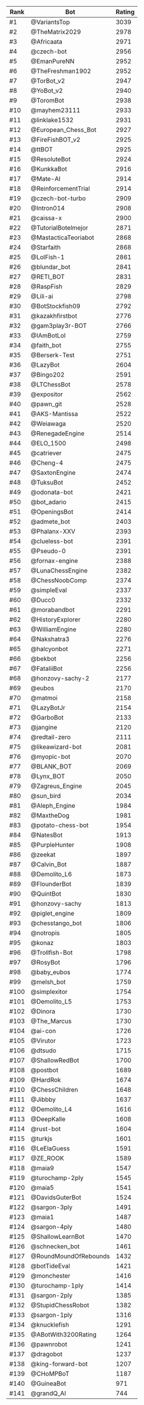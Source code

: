 Rank|Bot|Rating
---|---|---
#1|@VariantsTop|3039
#2|@TheMatrix2029|2978
#3|@Africaata|2971
#4|@czech-bot|2956
#5|@EmanPureNN|2952
#6|@TheFreshman1902|2952
#7|@TorBot_v2|2947
#8|@YoBot_v2|2940
#9|@ToromBot|2938
#10|@mayhem23111|2933
#11|@linklake1532|2931
#12|@European_Chess_Bot|2927
#13|@FireFishBOT_v2|2925
#14|@ttBOT|2925
#15|@ResoluteBot|2924
#16|@KunkkaBot|2916
#17|@Mate-AI|2914
#18|@ReinforcementTrial|2914
#19|@czech-bot-turbo|2909
#20|@Intron014|2908
#21|@caissa-x|2900
#22|@TutorialBotelmejor|2871
#23|@MastacticaTeoriabot|2868
#24|@Starfaith|2868
#25|@LolFish-1|2861
#26|@blundar_bot|2841
#27|@RETI_BOT|2831
#28|@RaspFish|2829
#29|@Lili-ai|2798
#30|@BotStockfish09|2792
#31|@kazakhfirstbot|2776
#32|@gam3play3r-BOT|2766
#33|@IAmBotLol|2759
#34|@faith_bot|2755
#35|@Berserk-Test|2751
#36|@LazyBot|2604
#37|@Bingo202|2591
#38|@LTChessBot|2578
#39|@expositor|2562
#40|@pawn_git|2528
#41|@AKS-Mantissa|2522
#42|@Weiawaga|2520
#43|@RenegadeEngine|2514
#44|@ELO_1500|2498
#45|@catriever|2475
#46|@Cheng-4|2475
#47|@SaxtonEngine|2474
#48|@TuksuBot|2452
#49|@odonata-bot|2421
#50|@bot_adario|2415
#51|@OpeningsBot|2414
#52|@admete_bot|2403
#53|@Phalanx-XXV|2393
#54|@clueless-bot|2391
#55|@Pseudo-0|2391
#56|@fornax-engine|2388
#57|@LunaChessEngine|2382
#58|@ChessNoobComp|2374
#59|@simpleEval|2337
#60|@Ducc0|2332
#61|@morabandbot|2291
#62|@HistoryExplorer|2280
#63|@WilliamEngine|2280
#64|@Nakshatra3|2276
#65|@halcyonbot|2271
#66|@bekbot|2256
#67|@FataliiBot|2256
#68|@honzovy-sachy-2|2177
#69|@eubos|2170
#70|@matmoi|2158
#71|@LazyBotJr|2154
#72|@GarboBot|2133
#73|@jangine|2120
#74|@redtail-zero|2111
#75|@likeawizard-bot|2081
#76|@myopic-bot|2070
#77|@BLANK_BOT|2069
#78|@Lynx_BOT|2050
#79|@Zagreus_Engine|2045
#80|@sun_bird|2034
#81|@Aleph_Engine|1984
#82|@MaxtheDog|1981
#83|@potato-chess-bot|1954
#84|@NatesBot|1913
#85|@PurpleHunter|1908
#86|@zeekat|1897
#87|@Calvin_Bot|1887
#88|@Demolito_L6|1873
#89|@FlounderBot|1839
#90|@QuintBot|1830
#91|@honzovy-sachy|1813
#92|@piglet_engine|1809
#93|@chesstango_bot|1806
#94|@notropis|1805
#95|@konaz|1803
#96|@Trollfish-Bot|1798
#97|@RosyBot|1796
#98|@baby_eubos|1774
#99|@melsh_bot|1759
#100|@simplexitor|1754
#101|@Demolito_L5|1753
#102|@Dinora|1730
#103|@The_Marcus|1730
#104|@ai-con|1726
#105|@Virutor|1723
#106|@dtsudo|1715
#107|@ShallowRedBot|1700
#108|@postbot|1689
#109|@HardRok|1674
#110|@ChessChildren|1648
#111|@Jibbby|1637
#112|@Demolito_L4|1616
#113|@DeepKalle|1608
#114|@rust-bot|1604
#115|@turkjs|1601
#116|@LeElaGuess|1591
#117|@ZE_ROOK|1589
#118|@maia9|1547
#119|@turochamp-2ply|1545
#120|@maia5|1541
#121|@DavidsGuterBot|1524
#122|@sargon-3ply|1491
#123|@maia1|1487
#124|@sargon-4ply|1480
#125|@ShallowLearnBot|1470
#126|@schnecken_bot|1461
#127|@RoundMoundOfRebounds|1432
#128|@botTideEval|1421
#129|@monchester|1416
#130|@turochamp-1ply|1414
#131|@sargon-2ply|1385
#132|@StupidChessRobot|1382
#133|@sargon-1ply|1316
#134|@knucklefish|1291
#135|@ABotWith3200Rating|1264
#136|@pawnrobot|1241
#137|@dragobot|1237
#138|@king-forward-bot|1207
#139|@CHoMPBoT|1187
#140|@GuineaBot|971
#141|@grandQ_AI|744
